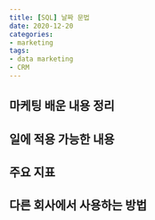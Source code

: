 ```yaml
---
title: [SQL] 날짜 문법
date: 2020-12-20
categories:
- marketing
tags:
- data marketing
- CRM
---
```


## 마케팅 배운 내용 정리

## 일에 적용 가능한 내용

## 주요 지표

## 다른 회사에서 사용하는 방법
